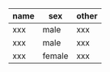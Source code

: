 | name | sex | other |
| ------ | ------ | ------ |
| xxx | male | xxx |
| xxx | male | xxx |
| xxx | female | xxx |
